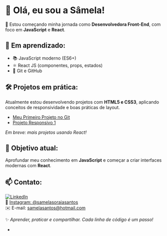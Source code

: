 # 👋 Olá, eu sou a Sâmela!

🎯 Estou começando minha jornada como **Desenvolvedora Front-End**, com foco em **JavaScript** e **React**.

## 🚀 Em aprendizado:
- 📚 JavaScript moderno (ES6+)
- ⚛️ React JS (componentes, props, estados)
- 🧩 Git e GitHub

## 🛠️ Projetos em prática:
Atualmente estou desenvolvendo projetos com **HTML5 e CSS3**, aplicando conceitos de responsividade e boas práticas de layout.

- [Meu Primeiro Projeto no Git](https://github.com/Samy777-dev/Meu-Primeiro-Projeto-git)
- [Projeto Responsivo 1](https://github.com/Samy777-dev/Projeto-reponsivo-1)

*Em breve: mais projetos usando React!*

## 🌱 Objetivo atual:
Aprofundar meu conhecimento em **JavaScript** e começar a criar interfaces modernas com **React**.

## 📫 Contato:

[![LinkedIn](https://img.shields.io/badge/-LinkedIn-blue?style=flat-square&logo=linkedin&logoColor=white)](https://www.linkedin.com/in/samela-soraia-santos-71b189256)  
📸 [Instagram: @samelasoraiasantos](https://instagram.com/samelasoraiasantos)  
✉️ E-mail: samelasantos@hotmail.com









✨ *Aprender, praticar e compartilhar. Cada linha de código é um passo!*

-
